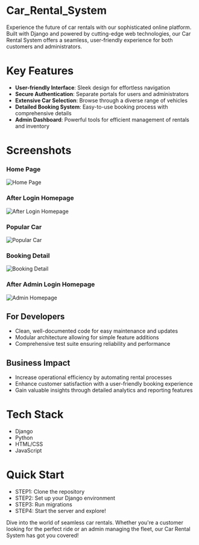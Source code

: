 # Car_Rental_System
Experience the future of car rentals with our sophisticated online platform. Built with Django and powered by cutting-edge web technologies, our Car Rental System offers a seamless, user-friendly experience for both customers and administrators.
# Key Features
- **User-friendly Interface**: Sleek design for effortless navigation
- **Secure Authentication**: Separate portals for users and administrators
- **Extensive Car Selection**: Browse through a diverse range of vehicles
- **Detailed Booking System**: Easy-to-use booking process with comprehensive details
- **Admin Dashboard**: Powerful tools for efficient management of rentals and inventory
# Screenshots
### Home Page
![Home Page](https://cloud.githubusercontent.com/assets/13767521/17458380/5c871d58-5c30-11e6-9ea6-b4f804589d0b.png)

### After Login Homepage
![After Login Homepage](https://cloud.githubusercontent.com/assets/13767521/17458302/b7c6c15c-5c2e-11e6-8cc8-b27faa0ace99.png)

### Popular Car
![Popular Car](https://cloud.githubusercontent.com/assets/13767521/17458301/b7990f8c-5c2e-11e6-96ea-e93bf1518332.png)

### Booking Detail
![Booking Detail](https://cloud.githubusercontent.com/assets/13767521/17458295/b131aa5a-5c2e-11e6-8ed6-2ad60480610c.png)

### After Admin Login Homepage
![Admin Homepage](https://cloud.githubusercontent.com/assets/13767521/17458294/b12fa1a6-5c2e-11e6-8052-b98289d8bf56.png)

## For Developers

- Clean, well-documented code for easy maintenance and updates
- Modular architecture allowing for simple feature additions
- Comprehensive test suite ensuring reliability and performance

## Business Impact

- Increase operational efficiency by automating rental processes
- Enhance customer satisfaction with a user-friendly booking experience
- Gain valuable insights through detailed analytics and reporting features
# Tech Stack
- Django
- Python
- HTML/CSS
- JavaScript

# Quick Start
- STEP1: Clone the repository
- STEP2: Set up your Django environment
- STEP3: Run migrations
- STEP4: Start the server and explore!

Dive into the world of seamless car rentals. Whether you're a customer looking for the perfect ride or an admin managing the fleet, our Car Rental System has got you covered!
